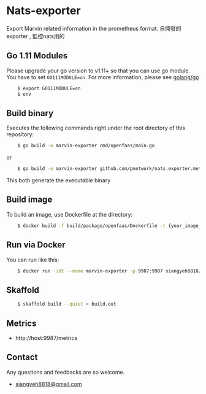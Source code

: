 # Nats-exporter
Export Marvin related information in the prometheus format.
自開發的exporter , 監控nats用的

## Go 1.11 Modules

Please upgrade your go version to v1.11+ so that you can use go module. You have to set `GO111MODULE=on`. For more information, please see [golang/go](https://github.com/golang/go/wiki/Modules)
```sh
    $ export GO111MODULE=on
    $ env
```


## Build binary

Executes the following commands right under the root directory of this repository:
```sh
    $ go build -o marvin-exporter cmd/openfaas/main.go
```
or
```sh
    $ go build -o marvin-exporter github.com/pnetwork/nats.exporter.metrics/cmd/openfaas
```

This both generate the executable binary


## Build image

To build an image, use Dockerfile at the directory:

```sh
    $ docker build -f build/package/openfaas/Dockerfile -t {your_image_path_with_tags} .
```

## Run via Docker

You can run like this:
```sh
    $ docker run -idt --name marvin-exporter -p 9987:9987 siangyeh8818/nats-exporter
```


## Skaffold

```sh
    $ skaffold build --quiet > build.out
```

## Metrics

* http://host:9987/metrics

## Contact

Any questions and feedbacks are so welcome.
* siangyeh8818@gmail.com
